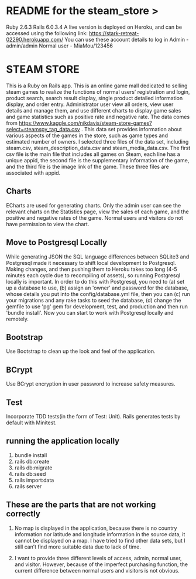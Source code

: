 # README for the  steam_store > #  
Ruby 2.6.3  Rails 6.0.3.4
A live version is deployed on Heroku, and can be accessed using the following link:
https://stark-retreat-02290.herokuapp.com/
You can use these account details to log in
Admin - admin/admin
Normal user - MiaMou/123456

# STEAM STORE
This is a Ruby on Rails app. 
This is an online game mall dedicated to selling steam games to realize the functions of normal users’ registration and login, product search, search result display, single product detailed information display, and order entry. Administrator user view all orders, view user details and manage them, and use different charts to display game sales and game statistics such as positive rate and negative rate.
The data comes from https://www.kaggle.com/nikdavis/steam-store-games?select=steamspy_tag_data.csv .
This data set provides information about various aspects of the games in the store, such as game types and estimated number of owners. I selected three files of the data set, including steam.csv, steam_description_data.csv and steam_media_data.csv. The first csv file is the main file that includes all games on Steam, each line has a unique appid, the second file is the supplementary information of the game, and the third file is the image link of the game. These three files are associated with appid.

## Charts
ECharts are used for generating charts. Only the admin user can see the relevant charts on the Statistics page, view the sales of each game, and the positive and negative rates of the game. Normal users and visitors do not have permission to view the chart.

## Move to Postgresql Locally
While generating JSON the SQL language differences between SQLite3 and Postgresql made it necessary to shift local development to Postgresql. Making changes, and then pushing them to Heroku takes too long (4-5 minutes each cycle due to recompiling of assets), so running Postgresql locally is important.
In order to do this with Postgresql, you need to (a) set up a database to use, (b) assign an 'owner' and password for the database, whose details you put into the config/database.yml file, then you can (c) run your migrations and any rake tasks to seed the database, (d) change the gemfile to use 'pg' gem for development, test, and production and then run 'bundle install'. Now you can start to work with Postgresql locally and remotely. 

## Bootstrap
Use Bootstrap to clean up the look and feel of the application. 

## BCrypt
Use BCrypt encryption in user password to increase safety measures.

## Test
Incorporate TDD tests(in the form of Test: Unit). Rails generates tests by default with Minitest. 

## running the application locally ##
1. bundle install
2. rails db:create
3. rails db:migrate
4. rails db:seed
5. rails import:data
6. rails server

## These are the parts that are not working correctly ##
1. No map is displayed in the application, because there is no country information nor latitude and longitude information in the source data, it cannot be displayed on a map. I have tried to find other data sets, but I still can’t find more suitable data due to lack of time.

2. I want to provide three different levels of access, admin, normal user, and visitor. However, because of the imperfect purchasing function, the current difference between normal users and visitors is not obvious.